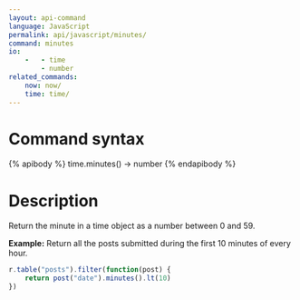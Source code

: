 ```yaml
---
layout: api-command
language: JavaScript
permalink: api/javascript/minutes/
command: minutes
io:
    -   - time
        - number
related_commands:
    now: now/
    time: time/
---
```


# Command syntax #

{% apibody %}
time.minutes() &rarr; number
{% endapibody %}

# Description #

Return the minute in a time object as a number between 0 and 59.

__Example:__ Return all the posts submitted during the first 10 minutes of every hour.

```js
r.table("posts").filter(function(post) {
    return post("date").minutes().lt(10)
})
```


